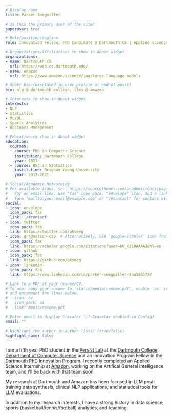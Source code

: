 ```yaml
---
# Display name
title: Parker Seegmiller

# Is this the primary user of the site?
superuser: true

# Role/position/tagline
role: Innovation Fellow, PhD Candidate @ Dartmouth CS | Applied Science Intern @ Amazon

# Organizations/Affiliations to show in About widget
organizations:
- name: Dartmouth CS
  url: https://web.cs.dartmouth.edu/
- name: Amazon
  url: https://www.amazon.science/tag/large-language-models

# Short bio (displayed in user profile at end of posts)
bio: nlp @ dartmouth college, llms @ amazon

# Interests to show in About widget
interests:
- NLP
- Statistics
- ML/DL
- Sports Analytics
- Business Management

# Education to show in About widget
education:
  courses:
  - course: PhD in Computer Science
    institution: Dartmouth College
    year: 2021-
  - course: BSc in Statistics
    institution: Brigham Young University
    year: 2017-2021

# Social/Academic Networking
# For available icons, see: https://sourcethemes.com/academic/docs/page-builder/#icons
#   For an email link, use "fas" icon pack, "envelope" icon, and a link in the
#   form "mailto:your-email@example.com" or "/#contact" for contact widget.
social:
- icon: envelope
  icon_pack: fas
  link: '/#contact'
- icon: twitter
  icon_pack: fab
  link: https://twitter.com/pkseeg
- icon: graduation-cap  # Alternatively, use `google-scholar` icon from `ai` icon pack
  icon_pack: fas
  link: https://scholar.google.com/citations?user=bU_Xi10AAAAJ&hl=en
- icon: github
  icon_pack: fab
  link: https://github.com/pkseeg
- icon: linkedin
  icon_pack: fab
  link: https://www.linkedin.com/in/parker-seegmiller-8aa583172/

# Link to a PDF of your resume/CV.
# To use: copy your resume to `static/media/resume.pdf`, enable `ai` icons in `params.toml`,
# and uncomment the lines below.
# - icon: cv
#   icon_pack: ai
#   link: media/resume.pdf

# Enter email to display Gravatar (if Gravatar enabled in Config)
email: ""

# Highlight the author in author lists? (true/false)
highlight_name: false
---
```


I am a fifth year PhD student in the [Persist Lab](https://persist-lab.github.io/publications/) at the [Dartmouth College Department of Computer Science](https://web.cs.dartmouth.edu/) and an Innovation Program Fellow in the [Dartmouth PhD Innovation Program](https://graduate.dartmouth.edu/academics/programs/phd-innovation-program-dartmouth). I recently completed an Applied Science Internship at [Amazon](https://www.amazon.science/tag/large-language-models), working on the Artifical General Intelligence team, and I'll be back with that team soon.

My research at Dartmouth and Amazon has been focused in LLM post-training data synthesis, clinical NLP applications, and statistical tools for LLM evaluations. 

In addition to my research interests, I have a strong history in data science, sports (basketball/tennis/football) analytics, and teaching.